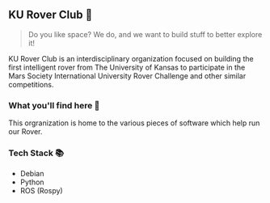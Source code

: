 ## KU Rover Club 🚀

> Do you like space? We do, and we want to build stuff to better explore it! 

KU Rover Club is an interdisciplinary organization focused on building the first intelligent rover from The University of Kansas to participate in the Mars Society International University Rover Challenge and other similar competitions.

### What you'll find here 📄

This orgranization is home to the various pieces of software which help run our Rover. 

### Tech Stack 📚

- Debian
- Python
- ROS (Rospy)





